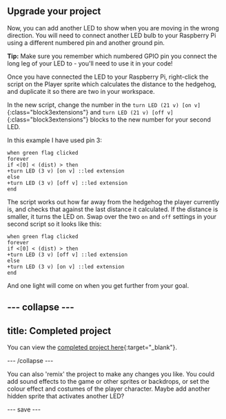 ## Upgrade your project

Now, you can add another LED to show when you are moving in the wrong direction. You will need to connect another LED bulb to your Raspberry Pi using a different numbered pin and another ground pin.


**Tip:** Make sure you remember which numbered GPIO pin you connect the long leg of your LED to - you'll need to use it in your code!

Once you have connected the LED to your Raspberry Pi, right-click the script on the Player sprite which calculates the distance to the hedgehog, and duplicate it so there are two in your workspace.

In the new script, change the number in the `turn LED (21 v) [on v]`{:class="block3extensions"} and `turn LED (21 v) [off v]`{:class="block3extensions"} blocks to the new number for your second LED.

In this example I have used pin 3:

```blocks3
when green flag clicked
forever
if <[0] < (dist) > then
+turn LED (3 v) [on v] ::led extension
else
+turn LED (3 v) [off v] ::led extension
end
```

The script works out how far away from the hedgehog the player currently is, and checks that against the last distance it calculated. If the distance is smaller, it turns the LED on. Swap over the two `on` and `off` settings in your second script so it looks like this:

```blocks3
when green flag clicked
forever
if <[0] < (dist) > then
+turn LED (3 v) [off v] ::led extension
else
+turn LED (3 v) [on v] ::led extension
end
```
And one light will come on when you get further from your goal.

--- collapse ---
---
title: Completed project
---

You can view the [completed project here](https://scratch.mit.edu/projects/486719199/){:target="_blank"}.

--- /collapse ---

You can also 'remix' the project to make any changes you like. You could add sound effects to the game or other sprites or backdrops, or set the colour effect and costumes of the player character. Maybe add another hidden sprite that activates another LED?


--- save ---
